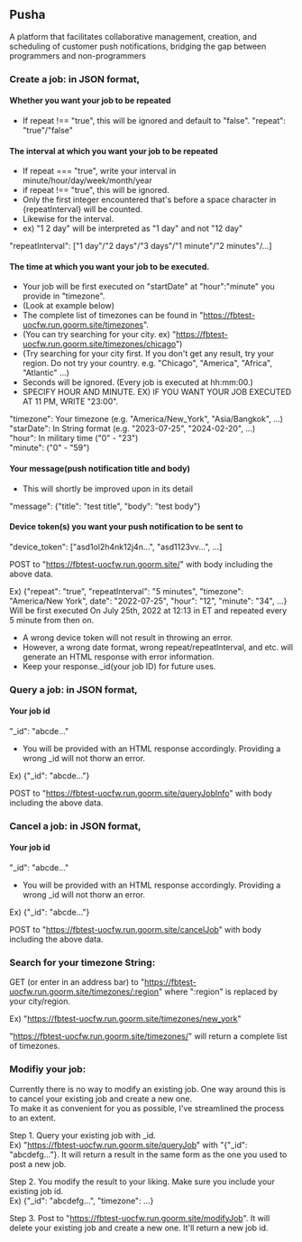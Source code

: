 ## Pusha
A platform that facilitates collaborative management, creation, and scheduling of customer push notifications, bridging the gap between programmers and non-programmers

### Create a job: in JSON format,
  #### Whether you want your job to be repeated
  * If repeat !== "true", this will be ignored and default to "false".
  "repeat": "true"/"false"
  
  #### The interval at which you want your job to be repeated
  * If repeat === "true", write your interval in minute/hour/day/week/month/year
  * if repeat !== "true", this will be ignored.
  * Only the first integer encountered that's before a space character in {repeatInterval} will be counted.
  * Likewise for the interval.
  * ex) "1 2 day" will be interpreted as "1 day" and not "12 day"
  
  "repeatInterval": ["1 day"/"2 days"/"3 days"/"1 minute"/"2 minutes"/...]
  
  #### The time at which you want your job to be executed.
  * Your job will be first executed on "startDate" at "hour":"minute" you provide in "timezone".
  * (Look at example below)
  * The complete list of timezones can be found in "https://fbtest-uocfw.run.goorm.site/timezones".
  * (You can try searching for your city. ex) "https://fbtest-uocfw.run.goorm.site/timezones/chicago")
  * (Try searching for your city first. If you don't get any result, try your region. Do not try your country. e.g. "Chicago", "America", "Africa", "Atlantic" ...)
  * Seconds will be ignored. (Every job is executed at hh:mm:00.)
  * SPECIFY HOUR AND MINUTE. EX) IF YOU WANT YOUR JOB EXECUTED AT 11 PM, WRITE "23:00".
  
  "timezone": Your timezone (e.g. "America/New_York", "Asia/Bangkok", ...)\
  "starDate": In String format (e.g. "2023-07-25", "2024-02-20", ...)\
  "hour": In military time ("0" - "23")\
  "minute": ("0" - "59")
  
  
  #### Your message(push notification title and body)
  * This will shortly be improved upon in its detail
  
  "message": {"title": "test title", "body": "test body"}
  
  #### Device token(s) you want your push notification to be sent to
  "device_token": ["asd1ol2h4nk12j4n...", "asd1123vv...", ...]

  POST to "https://fbtest-uocfw.run.goorm.site/" with body including the above data.
  
  Ex) {"repeat": "true", "repeatInterval": "5 minutes", "timezone": "America/New York", date": "2022-07-25", "hour": "12", "minute": "34", ...}
  Will be first executed On July 25th, 2022 at 12:13 in ET and repeated every 5 minute from then on.
  
  * A wrong device token will not result in throwing an error.
  * However, a wrong date format, wrong repeat/repeatInterval, and etc. will generate an HTML response with error information.
  * Keep your response._id(your job ID) for future uses.
  
### Query a job: in JSON format,
  #### Your job id
  "_id": "abcde..."
  
  * You will be provided with an HTML response accordingly. Providing a wrong _id will not thorw an error.

  Ex) {"_id": "abcde..."}
  
  POST to "https://fbtest-uocfw.run.goorm.site/queryJobInfo" with body including the above data.


### Cancel a job: in JSON format,
  #### Your job id
  "_id": "abcde..."
  
  * You will be provided with an HTML response accordingly. Providing a wrong _id will not thorw an error.

  Ex) {"_id": "abcde..."}
  
  POST to "https://fbtest-uocfw.run.goorm.site/cancelJob" with body including the above data.

### Search for your timezone String:
  GET (or enter in an address bar) to "https://fbtest-uocfw.run.goorm.site/timezones/:region" where ":region" is replaced by your city/region. 
  
  Ex) "https://fbtest-uocfw.run.goorm.site/timezones/new_york"
  
  "https://fbtest-uocfw.run.goorm.site/timezones/" will return a complete list of timezones.

### Modifiy your job:
  Currently there is no way to modify an existing job. One way around this is to cancel your existing job and create a new one.\
  To make it as convenient for you as possible, I've streamlined the process to an extent.
  
  Step 1. Query your existing job with _id.\
  Ex) "https://fbtest-uocfw.run.goorm.site/queryJob" with "{"_id": "abcdefg..."}. It will return a result in the same form as the one you used to post a new job.

  Step 2. You modify the result to your liking. Make sure you include your existing job id.\
  Ex) {"_id": "abcdefg...", "timezone": ...}
  
  Step 3. Post to "https://fbtest-uocfw.run.goorm.site/modifyJob". It will delete your existing job and create a new one. It'll return a new job id.

